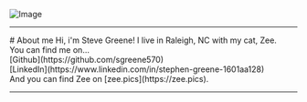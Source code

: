 ![Image](https://avatars0.githubusercontent.com/u/17414243?s=460&v=4)
<hr>
# About me
Hi, i'm Steve Greene! I live in Raleigh, NC with my cat, Zee.
<br>
You can find me on...
<br>
[Github](https://github.com/sgreene570)
<br>
[LinkedIn](https://www.linkedin.com/in/stephen-greene-1601aa128)
<br>
And you can find Zee on [zee.pics](https://zee.pics).
<hr>
